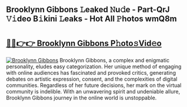 ## Brooklynn Gibbons 𝙻eaked 𝙽u𝚍e - Part-QrJ 𝚅𝚒deo B𝚒kini 𝙻eaks - Hot All 𝙿hotos wmQ8m

# <h2><a href="http://ld0nf9t.urlbe.top/?page=Brooklynn+Gibbons">🔗🔗👉👉 Brooklynn Gibbons P𝚑oto𝚜Vid𝚎o</a></h2>

[![Brooklynn Gibbons](https://i.imgur.com/eBuTRDB.gif)](http://ld0nf9t.urlbe.top/?page=Brooklynn+Gibbons)
Brooklynn Gibbons, a complex and enigmatic personality, eludes easy categorization. Her unique method of engaging with online audiences has fascinated and provoked critics, generating debates on artistic expression, consent, and the complexities of digital communities. Regardless of her future decisions, her mark on the virtual community is indelible. With an unwavering spirit and undeniable allure, Brooklynn Gibbons journey in the online world is unstoppable.
